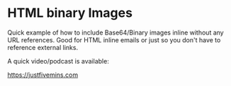 # HTML binary Images

Quick example of how to include Base64/Binary images inline without any URL references.
Good for HTML inline emails or just so you don't have to reference external links.

A quick video/podcast is available:

https://justfivemins.com
